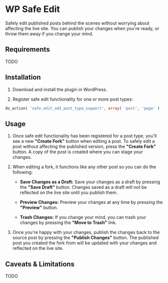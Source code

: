 WP Safe Edit
========

Safely edit published posts behind the scenes without worrying about affecting the live site. You can publish your changes when you're ready, or throw them away if you change your mind.

## Requirements

TODO

## Installation

1. Download and install the plugin in WordPress.

2. Register safe edit functionality for one or more post types:

```php
do_action( 'safe_edit_add_post_type_support', array( 'post', 'page' ) );
```

## Usage

1. Once safe edit functionality has been registered for a post type, you'll see a new **"Create Fork"** button when editing a post. To safely edit a post without affecting the published version, press the **"Create Fork"** button. A copy of the post is created where you can stage your changes.

2. When editing a fork, it functions like any other post so you can do the following:
   * **Save Changes as a Draft:** Save your changes as a draft by pressing the **"Save Draft"** button. Changes saved as a draft will not be reflected on the live site until you publish them.
	 
   * **Preview Changes:** Preview your changes at any time by pressing the **"Preview"** button.
   
   * **Trash Changes:** If you change your mind, you can trash your changes by pressing the **"Move to Trash"** link.

3. Once you're happy with your changes, publish the changes back to the source post by pressing the **"Publish Changes"** button. The published post you created the fork from will be updated with your changes and reflected on the live site.

## Caveats & Limitations

TODO
